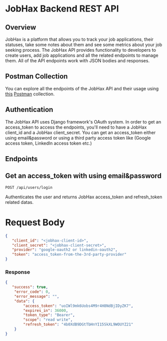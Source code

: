 # JobHax Backend REST API 

## Overview

JobHax is a platform that allows you to track your job applications, their statuses, take some notes about them and see some metrics about your job seeking process. The JobHax API provides functionality to developers to create users, add job applications and all the related endpoints to manage them. All of the API endpoints work with JSON bodies and responses.

## Postman Collection
You can explore all the endpoints of the JobHax API and their usage using [this](https://www.getpostman.com/collections/2bb6572a9df9802168a8) [Postman](https://www.getpostman.com/) collection.

## Authentication
The JobHax API uses Django framework's OAuth system. In order to get an access_token to access the endpoints, you'll need to have a JobHax client_id and a JobHax client_secret. You can get an access_token either using email&password or using a third party access token like (Google access token, LinkedIn access token etc.)

## Endpoints

## Get an access_token with using email&password

    POST /api/users/login

Authenticates the user and returns JobHax access_token and refresh_token related datas.

# Request Body    
```json
{
   "client_id": "<jobhax-client-id>",
   "client_secret": "<jobhax-client-secret>",
   "provider": "google-oauth2 or linkedin-oauth2",
   "token": "access_token-from-the-3rd-party-provider"
}
```   

### Response
``` json
{
   "success": true,
    "error_code": 0,
    "error_message": "",
    "data": {
        "access_token": "uoIWl9mk6Uobs4M9r4H8NdBjIDyZK7",
        "expires_in": 36000,
        "token_type": "Bearer",
        "scope": "read write",
        "refresh_token": "4b0XdB9DGtTbHnYI15SkXL9WOUYZ21"
    }  
}
```   

